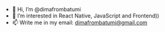 - 👋 Hi, I’m @dimafrombatumi
- 👀 I’m interested in React Native, JavaScript and Frontend))
- 📫 Write me in my email: dimafrombatumi@gmail.com

<!---
dimafrombatumi/dimafrombatumi is a ✨ special ✨ repository because its `README.md` (this file) appears on your GitHub profile.
You can click the Preview link to take a look at your changes.
--->
